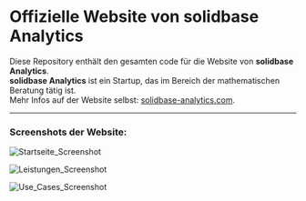 # Offizielle Website von solidbase Analytics

Diese Repository enthält den gesamten code für die Website von **solidbase Analytics**.  
**solidbase Analytics** ist ein Startup, das im Bereich der mathematischen Beratung tätig ist.  
Mehr Infos auf der Website selbst: [solidbase-analytics.com](solidbase-analytics.com).  

--- 
### Screenshots der Website:

![Startseite_Screenshot](https://user-images.githubusercontent.com/29123172/108545323-f0ece180-72e7-11eb-8479-a07a802ceca3.png)

![Leistungen_Screenshot](https://user-images.githubusercontent.com/29123172/108545339-f2b6a500-72e7-11eb-84aa-c2c78cc9214f.png)

![Use_Cases_Screenshot](https://user-images.githubusercontent.com/29123172/108545355-f518ff00-72e7-11eb-813e-65256ff7a659.png)

